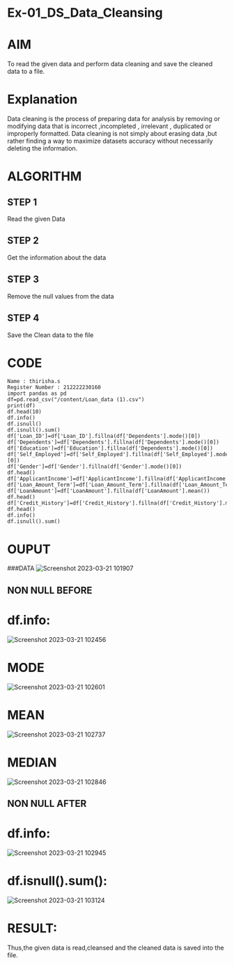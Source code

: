 # Ex-01_DS_Data_Cleansing
# AIM
To read the given data and perform data cleaning and save the cleaned data to a file.

# Explanation
Data cleaning is the process of preparing data for analysis by removing or modifying data that is incorrect ,incompleted , irrelevant , duplicated or improperly formatted. Data cleaning is not simply about erasing data ,but rather finding a way to maximize datasets accuracy without necessarily deleting the information.

# ALGORITHM
## STEP 1
Read the given Data

## STEP 2
Get the information about the data

## STEP 3
Remove the null values from the data

## STEP 4
Save the Clean data to the file

# CODE
```
Name : thirisha.s
Register Number : 212222230160
import pandas as pd
df=pd.read_csv("/content/Loan_data (1).csv")
print(df)
df.head(10)
df.info()
df.isnull()
df.isnull().sum()
df['Loan_ID']=df['Loan_ID'].fillna(df['Dependents'].mode()[0])
df['Dependents']=df['Dependents'].fillna(df['Dependents'].mode()[0])
df['Education']=df['Education'].fillna(df['Dependents'].mode()[0])
df['Self_Employed']=df['Self_Employed'].fillna(df['Self_Employed'].mode()[0])
df['Gender']=df['Gender'].fillna(df['Gender'].mode()[0])
df.head()
df['ApplicantIncome']=df['ApplicantIncome'].fillna(df['ApplicantIncome'].mean())
df['Loan_Amount_Term']=df['Loan_Amount_Term'].fillna(df['Loan_Amount_Term'].mean())
df['LoanAmount']=df['LoanAmount'].fillna(df['LoanAmount'].mean())
df.head()
df['Credit_History']=df['Credit_History'].fillna(df['Credit_History'].median())
df.head()
df.info()
df.isnull().sum()
```
# OUPUT

###DATA
![Screenshot 2023-03-21 101907](https://user-images.githubusercontent.com/120380280/226522301-bb501ac4-e744-4dc8-81ce-226b448a6dc8.png)

## NON NULL BEFORE

# df.info:
![Screenshot 2023-03-21 102456](https://user-images.githubusercontent.com/120380280/226522116-930a13a9-704e-4aa9-bc41-b73d3ae77a82.png)

# MODE
![Screenshot 2023-03-21 102601](https://user-images.githubusercontent.com/120380280/226522253-c84da8a0-e753-4354-b6b4-6758261023a0.png)

# MEAN
![Screenshot 2023-03-21 102737](https://user-images.githubusercontent.com/120380280/226522454-d13e2269-fd07-4ec8-b4ed-86d55bb076b2.png)

# MEDIAN
![Screenshot 2023-03-21 102846](https://user-images.githubusercontent.com/120380280/226522568-fa641799-490b-4f7e-8b28-511c85806840.png)

## NON NULL AFTER

# df.info:
![Screenshot 2023-03-21 102945](https://user-images.githubusercontent.com/120380280/226522672-1cd124c5-69a3-4245-9e60-e164b5601996.png)

# df.isnull().sum():
![Screenshot 2023-03-21 103124](https://user-images.githubusercontent.com/120380280/226522831-212a4c37-b746-4c8f-9af4-8b8ea9d0f0c3.png)


# RESULT:

Thus,the given data is read,cleansed and the cleaned data is saved into the file.
